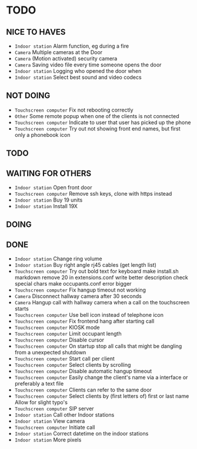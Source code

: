 # TODO

## NICE TO HAVES
- `Indoor station`			Alarm function, eg during a fire
- `Camera`					Multiple cameras at the Door
- `Camera`					(Motion activated) security camera
- `Camera`					Saving video file every time someone opens the door
- `Indoor station`			Logging who opened the door when
- `Indoor station`			Select best sound and video codecs

## NOT DOING
- `Touchscreen computer`	Fix not rebooting correctly
- `Other`					Some remote popup when one of the clients is not connected
- `Touchscreen computer`	Indicate to user that user has picked up the phone
- `Touchscreen computer`	Try out not showing front end names, but first only a phonebook icon

## TODO


## WAITING FOR OTHERS
- `Indoor station`			Open front door
- `Touchscreen computer`	Remove ssh keys, clone with https instead
- `Indoor station`			Buy 19 units
- `Indoor station`			Install 19X

## DOING

## DONE
- `Indoor station`			Change ring volume
- `Indoor station`			Buy right angle rj45 cables (get length list)
- `Touchscreen computer`	Try out bold text for keyboard
make install.sh markdown
remove 20 in extensions.conf
write better description
check special chars
make occupants.conf error bigger
- `Touchscreen computer`	Fix hangup timeout not working
- `Camera`					Disconnect hallway camera after 30 seconds
- `Camera`					Hangup call with hallway camera when a call on the touchscreen starts
- `Touchscreen computer`	Use bell icon instead of telephone icon
- `Touchscreen computer`	Fix frontend hang after starting call
- `Touchscreen computer`	KIOSK mode
- `Touchscreen computer`	Limit occupant length
- `Touchscreen computer`	Disable cursor
- `Touchscreen computer`	On startup stop all calls that might be dangling from a unexpected shutdown
- `Touchscreen computer`	Start call per client
- `Touchscreen computer`	Select clients by scrolling
- `Touchscreen computer`	Disable automatic hangup timeout
- `Touchscreen computer`	Easily change the client's name via a interface or preferably a text file
- `Touchscreen computer`	Clients can refer to the same door
- `Touchscreen computer`	Select clients by (first letters of) first or last name Allow for slight typo's
- `Touchscreen computer`	SIP server
- `Indoor station`			Call other Indoor stations
- `Indoor station`			View camera
- `Touchscreen computer`	Initiate call
- `Indoor station`			Correct datetime on the indoor stations
- `Indoor station`			More pixels
